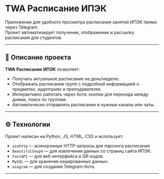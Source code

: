 # TWA Расписание ИПЭК


Приложение для удобного просмотра расписания занятий ИПЭК прямо через Telegram.  
Проект автоматизирует получение, отображение и рассылку расписания для студентов.

---

## 📌 Описание проекта

**TWA Расписание ИПЭК** позволяет:  
- Получать актуальное расписание на день/неделю.  
- Отображать расписание групп с подробной информацией о предметах, аудиториях и преподавателях.  
- Интерактивно работать через бота: кнопки для перехода между днями, поиск по группам.  
- Автоматически отправлять расписание в нужные каналы или чаты.  

---

## ⚙️ Технологии

Проект написан на Python, JS, HTML, CSS и использует:  
- `aiohttp` — асинхронные HTTP-запросы для парсинга расписания.  
- `BeautifulSoup4` — для извлечения данных со страниц сайта ИПЭК.  
- `FastAPI` — для веб-интерфейса и QR-кодов.  
- `MySQL` — для хранения кэшированных данных.  
- `aiogram` — для создания Telegram-бота.  

---
